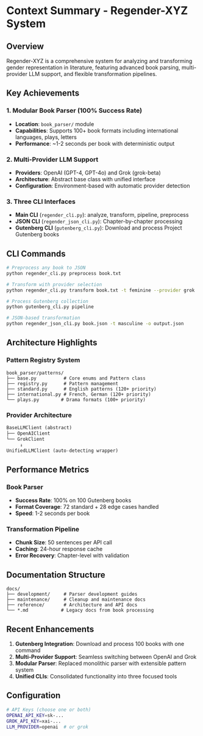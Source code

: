 # Context Summary - Regender-XYZ System

## Overview

Regender-XYZ is a comprehensive system for analyzing and transforming gender representation in literature, featuring advanced book parsing, multi-provider LLM support, and flexible transformation pipelines.

## Key Achievements

### 1. Modular Book Parser (100% Success Rate)
- **Location**: `book_parser/` module
- **Capabilities**: Supports 100+ book formats including international languages, plays, letters
- **Performance**: ~1-2 seconds per book with deterministic output

### 2. Multi-Provider LLM Support
- **Providers**: OpenAI (GPT-4, GPT-4o) and Grok (grok-beta)
- **Architecture**: Abstract base class with unified interface
- **Configuration**: Environment-based with automatic provider detection

### 3. Three CLI Interfaces
- **Main CLI** (`regender_cli.py`): analyze, transform, pipeline, preprocess
- **JSON CLI** (`regender_json_cli.py`): Chapter-by-chapter processing
- **Gutenberg CLI** (`gutenberg_cli.py`): Download and process Project Gutenberg books

## CLI Commands

```bash
# Preprocess any book to JSON
python regender_cli.py preprocess book.txt

# Transform with provider selection
python regender_cli.py transform book.txt -t feminine --provider grok

# Process Gutenberg collection
python gutenberg_cli.py pipeline

# JSON-based transformation
python regender_json_cli.py book.json -t masculine -o output.json
```

## Architecture Highlights

### Pattern Registry System
```
book_parser/patterns/
├── base.py          # Core enums and Pattern class
├── registry.py      # Pattern management
├── standard.py      # English patterns (120+ priority)
├── international.py # French, German (120+ priority)
└── plays.py        # Drama formats (100+ priority)
```

### Provider Architecture
```python
BaseLLMClient (abstract)
├── OpenAIClient
└── GrokClient
     ↓
UnifiedLLMClient (auto-detecting wrapper)
```

## Performance Metrics

### Book Parser
- **Success Rate**: 100% on 100 Gutenberg books
- **Format Coverage**: 72 standard + 28 edge cases handled
- **Speed**: 1-2 seconds per book

### Transformation Pipeline
- **Chunk Size**: 50 sentences per API call
- **Caching**: 24-hour response cache
- **Error Recovery**: Chapter-level with validation

## Documentation Structure

```
docs/
├── development/     # Parser development guides
├── maintenance/     # Cleanup and maintenance docs
├── reference/       # Architecture and API docs
└── *.md            # Legacy docs from book processing
```

## Recent Enhancements

1. **Gutenberg Integration**: Download and process 100 books with one command
2. **Multi-Provider Support**: Seamless switching between OpenAI and Grok
3. **Modular Parser**: Replaced monolithic parser with extensible pattern system
4. **Unified CLIs**: Consolidated functionality into three focused tools

## Configuration

```bash
# API Keys (choose one or both)
OPENAI_API_KEY=sk-...
GROK_API_KEY=xai-...
LLM_PROVIDER=openai  # or grok
```